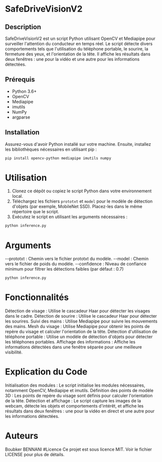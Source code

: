 # SafeDriveVisionV2

## Description

SafeDriveVisionV2 est un script Python utilisant OpenCV et Mediapipe pour surveiller l'attention du conducteur en temps réel. Le script détecte divers comportements tels que l'utilisation du téléphone portable, le sourire, la fermeture des yeux, et l'orientation de la tête. Il affiche les résultats dans deux fenêtres : une pour la vidéo et une autre pour les informations détectées.

## Prérequis

- Python 3.6+
- OpenCV
- Mediapipe
- imutils
- NumPy
- argparse

## Installation

Assurez-vous d'avoir Python installé sur votre machine. Ensuite, installez les bibliothèques nécessaires en utilisant pip :

```bash
pip install opencv-python mediapipe imutils numpy

```
# Utilisation

1. Clonez ce dépôt ou copiez le script Python dans votre environnement local.
2. Téléchargez les fichiers `prototxt` et `model` pour le modèle de détection d'objets (par exemple, MobileNet SSD). Placez-les dans le même répertoire que le script.
3. Exécutez le script en utilisant les arguments nécessaires :

```bash
python inference.py 

```

# Arguments
--prototxt : Chemin vers le fichier prototxt du modèle.
--model : Chemin vers le fichier de poids du modèle.
--confidence : Niveau de confiance minimum pour filtrer les détections faibles (par défaut : 0.7)

```bash
python inference.py
```

# Fonctionnalités
Détection de visage : Utilise le cascadeur Haar pour détecter les visages dans le cadre.
Détection de sourire : Utilise le cascadeur Haar pour détecter les sourires.
Suivi des mains : Utilise Mediapipe pour suivre les mouvements des mains.
Mesh du visage : Utilise Mediapipe pour obtenir les points de repère du visage et calculer l'orientation de la tête.
Détection d'utilisation de téléphone portable : Utilise un modèle de détection d'objets pour détecter les téléphones portables.
Affichage des informations : Affiche les informations détectées dans une fenêtre séparée pour une meilleure visibilité.
# Explication du Code
Initialisation des modules : Le script initialise les modules nécessaires, notamment OpenCV, Mediapipe et imutils.
Définition des points de modèle 3D : Les points de repère du visage sont définis pour calculer l'orientation de la tête.
Détection et affichage : Le script capture les images de la webcam, détecte les objets et comportements d'intérêt, et affiche les résultats dans deux fenêtres : une pour la vidéo en direct et une autre pour les informations détectées.
# Auteurs
Boubker BENNANI
#Licence
Ce projet est sous licence MIT. Voir le fichier LICENSE pour plus de détails.

